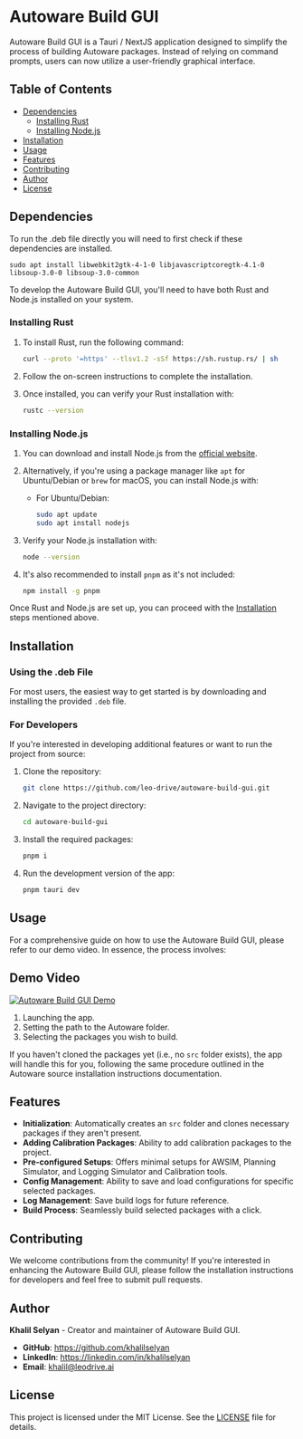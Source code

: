 # Autoware Build GUI

Autoware Build GUI is a Tauri / NextJS application designed to simplify the process of building Autoware packages. Instead of relying on command prompts, users can now utilize a user-friendly graphical interface.

## Table of Contents

- [Dependencies](#dependencies)
  - [Installing Rust](#installing-rust)
  - [Installing Node.js](#installing-nodejs)
- [Installation](#installation)
- [Usage](#usage)
- [Features](#features)
- [Contributing](#contributing)
- [Author](#author)
- [License](#license)

## Dependencies
To run the .deb file directly you will need to first check if these dependencies are installed.
```
sudo apt install libwebkit2gtk-4-1-0 libjavascriptcoregtk-4.1-0 libsoup-3.0-0 libsoup-3.0-common
```

To develop the Autoware Build GUI, you'll need to have both Rust and Node.js installed on your system.

### Installing Rust

1. To install Rust, run the following command:

   ```bash
   curl --proto '=https' --tlsv1.2 -sSf https://sh.rustup.rs/ | sh
   ```

2. Follow the on-screen instructions to complete the installation.

3. Once installed, you can verify your Rust installation with:

   ```bash
   rustc --version
   ```

### Installing Node.js

1. You can download and install Node.js from the [official website](https://nodejs.org/).

2. Alternatively, if you're using a package manager like `apt` for Ubuntu/Debian or `brew` for macOS, you can install Node.js with:

   - For Ubuntu/Debian:

     ```bash
     sudo apt update
     sudo apt install nodejs
     ```

3. Verify your Node.js installation with:

   ```bash
   node --version
   ```

4. It's also recommended to install `pnpm` as it's not included:

   ```bash
   npm install -g pnpm
   ```

Once Rust and Node.js are set up, you can proceed with the [Installation](#installation) steps mentioned above.

## Installation

### Using the .deb File

For most users, the easiest way to get started is by downloading and installing the provided `.deb` file.

### For Developers

If you're interested in developing additional features or want to run the project from source:

1. Clone the repository:

   ```bash
   git clone https://github.com/leo-drive/autoware-build-gui.git
   ```

2. Navigate to the project directory:

   ```bash
   cd autoware-build-gui
   ```

3. Install the required packages:

   ```bash
   pnpm i
   ```

4. Run the development version of the app:

   ```bash
   pnpm tauri dev
   ```

## Usage

For a comprehensive guide on how to use the Autoware Build GUI, please refer to our demo video. In essence, the process involves:

## **Demo Video**

[![Autoware Build GUI Demo](https://github-production-user-asset-6210df.s3.amazonaws.com/36904941/268611728-f8e35215-7bed-4c74-bb66-fd025304982b.png)](https://www.youtube.com/watch?v=RJ5LPpSIs8U&ab_channel=KhalilSelyan)

1. Launching the app.
2. Setting the path to the Autoware folder.
3. Selecting the packages you wish to build.

If you haven't cloned the packages yet (i.e., no `src` folder exists), the app will handle this for you, following the same procedure outlined in the Autoware source installation instructions documentation.

## Features

- **Initialization**: Automatically creates an `src` folder and clones necessary packages if they aren't present.
- **Adding Calibration Packages**: Ability to add calibration packages to the project.
- **Pre-configured Setups**: Offers minimal setups for AWSIM, Planning Simulator, and Logging Simulator and Calibration tools.
- **Config Management**: Ability to save and load configurations for specific selected packages.
- **Log Management**: Save build logs for future reference.
- **Build Process**: Seamlessly build selected packages with a click.

## Contributing

We welcome contributions from the community! If you're interested in enhancing the Autoware Build GUI, please follow the installation instructions for developers and feel free to submit pull requests.

## Author

**Khalil Selyan** - Creator and maintainer of Autoware Build GUI.

- **GitHub**: <https://github.com/khalilselyan>
- **LinkedIn**: <https://linkedin.com/in/khalilselyan>
- **Email**: <khalil@leodrive.ai>

## License

This project is licensed under the MIT License. See the [LICENSE](LICENSE) file for details.
